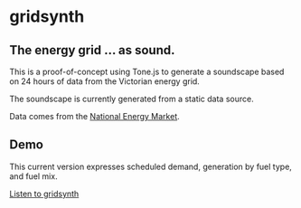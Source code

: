 # gridsynth

## The energy grid ... as sound.

This is a proof-of-concept using Tone.js to generate a soundscape based on 24 hours of data from the Victorian energy grid.

The soundscape is currently generated from a static data source.

Data comes from the [National Energy Market](https://aemo.com.au/en/energy-systems/electricity/national-electricity-market-nem/data-nem).

## Demo

This current version expresses scheduled demand, generation by fuel type, and fuel mix.

[Listen to gridsynth](http://rihanari.es/gridsynth/)
